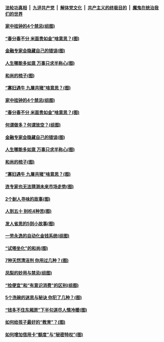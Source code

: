 

####  [法轮功真相](../../../../basic/blob/master/README.md?t=03210431) &nbsp;|&nbsp; [九评共产党](../../../../9ping.md/blob/master/README.md?t=03210431) &nbsp;|&nbsp; [解体党文化](../../../../jtdwh.md/blob/master/README.md?t=03210431)  &nbsp;|&nbsp; [共产主义的终极目的](../../../../gczydzjmd.md/blob/master/README.md?t=03210431) &nbsp;|&nbsp; [魔鬼在统治我们的世界](../../../../mgztzwmdsj.md/blob/master/README.md?t=03210431) 

#### [家中挂钟的4个禁忌(组图)](../pages/p8/965439.md?t=03210431) 

#### [“春分春不分 米面贵如金”啥意思？(图)](../pages/p8/966137.md?t=03210431) 

#### [金融专家会隐藏自己的错误(图)](../pages/p8/965919.md?t=03210431) 

#### [人生哪能多如意 万事只求半称心(图)](../pages/p8/965436.md?t=03210431) 

#### [和尚的梳子(图)](../pages/p8/965775.md?t=03210431) 

#### [“寡妇遇牛 九屠共猪”啥意思？(图)](../pages/p8/965966.md?t=03210431) 

#### [家中挂钟的4个禁忌(组图)](../pages/p8/965439.md?t=03210431) 

#### [“春分春不分 米面贵如金”啥意思？(图)](../pages/p8/966137.md?t=03210431) 

#### [何谓做多？何谓放空？(组图)](../pages/p8/966131.md?t=03210431) 

#### [金融专家会隐藏自己的错误(图)](../pages/p8/965919.md?t=03210431) 

#### [人生哪能多如意 万事只求半称心(图)](../pages/p8/965436.md?t=03210431) 

#### [和尚的梳子(图)](../pages/p8/965775.md?t=03210431) 

#### [“寡妇遇牛 九屠共猪”啥意思？(图)](../pages/p8/965966.md?t=03210431) 

#### [连专家也无法猜测未来市场走势(图)](../pages/p8/965949.md?t=03210431) 

#### [2个耐人寻味的故事(图)](../pages/p8/965430.md?t=03210431) 

#### [人到五十 别吃4种苦(图)](../pages/p8/965929.md?t=03210431) 

#### [发人省思的5则小故事(图)](../pages/p8/927413.md?t=03210431) 

#### [一劳永逸的自动化金钱系统(组图)](../pages/p8/965857.md?t=03210431) 

#### [“试塔坐化”的和尚(图)](../pages/p8/965261.md?t=03210431) 

#### [7种天然清洁剂 你用过几种？(图)](../pages/p8/965425.md?t=03210431) 

#### [凤梨的妙用与禁忌(组图)](../pages/p8/965531.md?t=03210431) 

#### [“捡便宜”和“有意识消费”的区别(组图)](../pages/p8/965732.md?t=03210431) 

#### [5个洗碗的迷思与秘诀 你犯了几种？(图)](../pages/p8/965428.md?t=03210431) 

#### [“钱多不住东厢房”下半句道尽人情冷暖(图)](../pages/p8/965697.md?t=03210431) 

#### [如何给孩子最好的“教育”？(图)](../pages/p8/965273.md?t=03210431) 

#### [如何增加信用卡“额度”与“秘密特权”(图)](../pages/p8/965631.md?t=03210431) 

